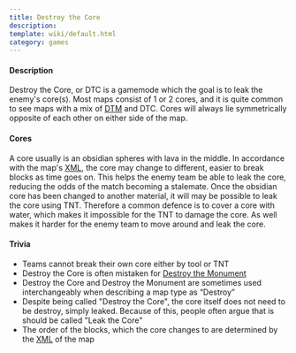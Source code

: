 ```yaml
---
title: Destroy the Core
description: 
template: wiki/default.html
category: games
---
```


#### Description

Destroy the Core, or DTC is a gamemode which the goal is to leak the enemy's core(s). Most maps consist of 1 or 2 cores, and it is quite common to see maps with a mix of [DTM](https://mcresourcepile.github.io/addon-project/wiki/gamemodes/dtm) and DTC. Cores will always lie symmetrically opposite of each other on either side of the map.

#### Cores

A core usually is an obsidian spheres with lava in the middle. In accordance with the map's [XML](http://docs.stratus.network/), the core may change to different, easier to break blocks as time goes on. This helps the enemy team be able to leak the core, reducing the odds of the match becoming a stalemate. Once the obsidian core has been changed to another material, it will may be possible to leak the core using TNT. Therefore a common defence is to cover a core with water, which makes it impossible for the TNT to damage the core. As well makes it harder for the enemy team to move around and leak the core.

#### Trivia

- Teams cannot break their own core either by tool or TNT
- Destroy the Core is often mistaken for [Destroy the Monument](https://mcresourcepile.github.io/addon-project/wiki/gamemodes/dtm)
- Destroy the Core and Destroy the Monument are sometimes used interchangeably when describing a map type as “Destroy”
- Despite being called "Destroy the Core", the core itself does not need to be destroy, simply leaked. Because of this, people often argue that is should be called "Leak the Core"
- The order of the blocks, which the core changes to are determined by the [XML](http://docs.stratus.network/) of the map

